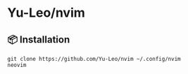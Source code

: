 # Yu-Leo/nvim

## 📦 Installation

```shell
git clone https://github.com/Yu-Leo/nvim ~/.config/nvim
neovim
```
